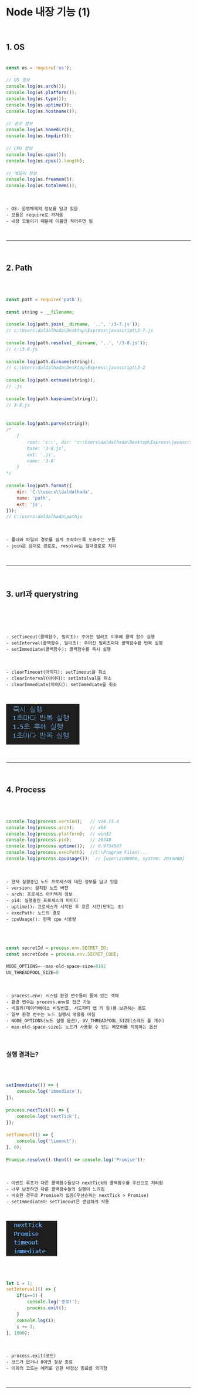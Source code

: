 # Node 내장 기능 (1)

<br>

## 1. OS

```javascript

const os = require('os');

// OS 정보
console.log(os.arch());
console.log(os.platform());
console.log(os.type());
console.log(os.uptime());
console.log(os.hostname());

// 경로 정보
console.log(os.homedir());
console.log(os.tmpdir());

// CPU 정보
console.log(os.cpus());
console.log(os.cpus().length);

// 메모리 정보
console.log(os.freemem());
console.log(os.totalmem());

```

<br>

    - OS: 운영체제의 정보를 담고 있음
    - 모듈은 require로 가져옴
    - 내장 모듈이기 때문에 이름만 적어주면 됨

<br>

***

<br>

## 2. Path

<br>


```javascript

const path = require('path');

const string = __filename;

console.log(path.join(__dirname, '..', '/3-7.js'));
// c:\Users\daldalhada\Desktop\Express\javascript\3-7.js

console.log(path.resolve(__dirname, '..', '/3-8.js'));
// c:\3-8.js

console.log(path.dirname(string));
// c:\Users\daldalhada\Desktop\Express\javascript\3-2

console.log(path.extname(string));
// .js

console.log(path.basename(string));
// 3-8.js


console.log(path.parse(string));
/*
    {
        root: 'c:\', dir: 'c:\Users\daldalhada\Desktop\Express\javascript\3-2',
        base: '3-8.js',
        ext: '.js',
        name: '3-8'
    }
*/

console.log(path.format({
    dir: 'C:\\users\\daldalhada',
    name: 'path',
    ext: 'js',
}));
// C:\users\daldalhada\pathjs


```

<br>

    - 폴더와 파일의 경로를 쉽게 조작하도록 도와주는 모듈
    - join은 상대로 경로로, resolve는 절대경로로 처리
  
<br>


***

<br>

## 3. url과 querystring

<br>

```javascript


```

<br>

    - setTimeout(콜백함수, 밀리초): 주어진 밀리초 이후에 콜백 함수 실행
    - setInterval(콜백함수, 밀리초): 주어진 밀리초마다 콜백함수를 반복 실행
    - setImmediate(콜백함수): 콜백함수를 즉시 실행

<br>

    - clearTimeout(아이디): setTimeout을 취소
    - clearInterval(아이디): setIntalval을 취소
    - clearImmediate(아이디): setImmediate를 취소

<br>

![타이머 실행 결과](https://github.com/daldalhada/Express/blob/main/image/3/3-1/Node1.PNG)

<br>

***

<br>

## 4. Process

<br>

```javascript

console.log(process.version);   // v14.15.4
console.log(process.arch);      // x64
console.log(process.platform);  // win32
console.log(process.pid);       // 20348
console.log(process.uptime());  // 0.9734597
console.log(process.execPath);  //C:\Program Files\...
console.log(process.cpuUsage());  // {user:2100000, system: 2030000}

```

<br>

    - 현재 실행중인 노드 프로세스에 대한 정보를 담고 있음 
    - version: 설치된 노드 버전
    - arch: 프로세스 아키텍처 정보
    - pid: 실행중인 프로세스의 아이디
    - uptime(): 프로세스가 시작된 후 흐른 시간(단위는 초)
    - execPath: 노드의 경로
    - cpuUsage(): 현재 cpu 사용량

<br>

```javascript

const secretId = process.env.SECRET_ID;
const secretCode = process.env.SECRET_CODE;

NODE_OPTIONS=--max-old-space-size=8192
UV_THREADPOOL_SIZE=8

```

<br>

    - process.env: 시스템 환경 변수들이 들어 있는 객체
    - 환경 변수는 process.env로 접근 가능
    - 비밀키(데이터베이스 비밀번호, 서드파티 앱 키 등)를 보관하는 용도
    - 일부 환경 변수는 노드 실행시 영향을 미침
    - NODE_OPTIONS(노드 실행 옵션), UV_THREADPOOL_SIZE(스레드 풀 개수)
    - max-old-space-size는 노드가 사용할 수 있는 메모리를 지정하는 옵션

<br>

### 실행 결과는?

<br>

```javascript

setImmediate(() => {
    console.log('immediate');
});

process.nextTick(() => {
    console.log('nextTick');
});

setTimeout(() => {
    console.log('timeout');
}, 0);

Promise.resolve().then(() => console.log('Promise'));

```

<br>

    - 이벤트 루프가 다른 콜백함수들보다 nextTick의 콜백함수를 우선으로 처리함
    - 너무 남용하면 다른 콜백함수들의 실행이 느려짐
    - 비슷한 경우로 Promise가 있음(우선순위는 nextTick > Promise)
    - setImmediate아 setTimeout은 랜덤하게 작용

<br>

![타이머 실행 결과](https://github.com/daldalhada/Express/blob/main/image/3/3-1/Node2.PNG)

<br>

```javascript

let i = 1;
setInterval(() => {
    if(i==5) {
        console.log('종료!');
        process.exit();
    }
    console.log(i);
    i += 1;
}, 1000);

```

<br>

    - process.exit(코드)
    - 코드가 없거나 0이면 정상 종료
    - 이외의 코드는 에러로 인한 비정상 종료를 의미함

<br>

***

<br>